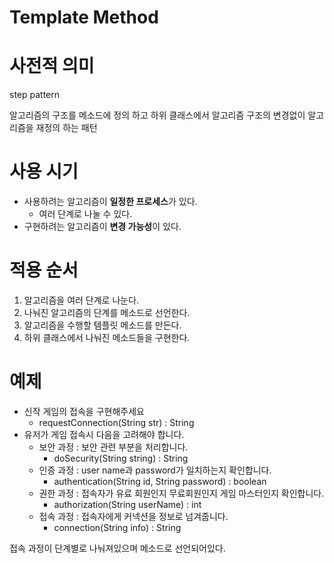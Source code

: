 # Template Method

# 사전적 의미
step pattern  

알고리즘의 구조를 메소드에 정의 하고 하위 클래스에서 알고리즘 구조의 변경없이 알고리즘을 재정의 하는 패턴  

# 사용 시기
- 사용하려는 알고리즘이 **일정한 프로세스**가 있다.
    - 여러 단계로 나눌 수 있다.
- 구현하려는 알고리즘이 **변경 가능성**이 있다.

# 적용 순서
1. 알고리즘을 여러 단계로 나눈다.
2. 나눠진 알고리즘의 단계를 메소드로 선언한다.
3. 알고리즘을 수행할 템플릿 메소드를 만든다.
4. 하위 클래스에서 나눠진 메소드들을 구현한다.

# 예제
- 신작 게임의 접속을 구현해주세요
  - requestConnection(String str) : String
- 유저가 게임 접속시 다음을 고려해야 합니다.
  - 보안 과정 : 보안 관련 부분을 처리합니다.
    - doSecurity(String string) : String
  - 인증 과정 : user name과 password가 일치하는지 확인합니다.
    - authentication(String id, String password) : boolean
  - 권한 과정 : 접속자가 유료 회원인지 무료회원인지 게임 마스터인지 확인합니다.
    - authorization(String userName) : int
  - 접속 과정 : 접속자에게 커넥션을 정보로 넘겨줍니다.
    - connection(String info) : String

접속 과정이 단계별로 나눠져있으며 메소드로 선언되어있다.